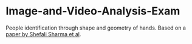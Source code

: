 # Image-and-Video-Analysis-Exam

People identification through shape and geometry of hands. Based on a [paper by Shefali Sharma et al](https://www.sciencedirect.com/science/article/pii/S095741741400534X).

